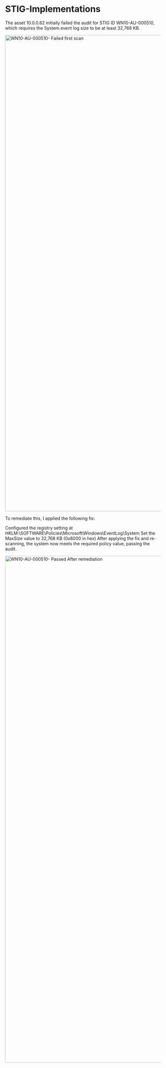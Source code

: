 # STIG-Implementations

The asset 10.0.0.62 initially failed the audit for STIG ID WN10-AU-000510, which requires the System event log size to be at least 32,768 KB.


<img width="1543" alt="WN10-AU-000510- Failed first scan" src="https://github.com/user-attachments/assets/3a165d64-3b59-4cc0-8c1d-4dace5c853cc" />

To remediate this, I applied the following fix:

Configured the registry setting at HKLM:\SOFTWARE\Policies\Microsoft\Windows\EventLog\System
Set the MaxSize value to 32,768 KB (0x8000 in hex)
After applying the fix and re-scanning, the system now meets the required policy value, passing the audit.

<img width="1642" alt="WN10-AU-000510- Passed After remediation" src="https://github.com/user-attachments/assets/c6c50cad-b1a6-40e7-af19-6038f70495e1" />

